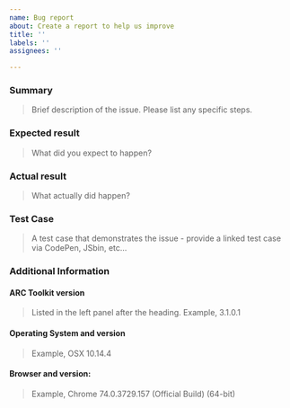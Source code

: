 ```yaml
---
name: Bug report
about: Create a report to help us improve
title: ''
labels: ''
assignees: ''

---
```


### Summary

> Brief description of the issue. Please list any specific steps.

### Expected result

> What did you expect to happen?

### Actual result

> What actually did happen?

### Test Case

> A test case that demonstrates the issue - provide a linked test case via CodePen, JSbin, etc...

### Additional Information

#### ARC Toolkit version

> Listed in the left panel after the heading. Example, 3.1.0.1

#### Operating System and version

> Example, OSX 10.14.4

#### Browser and version:

> Example, Chrome 74.0.3729.157 (Official Build) (64-bit) 
